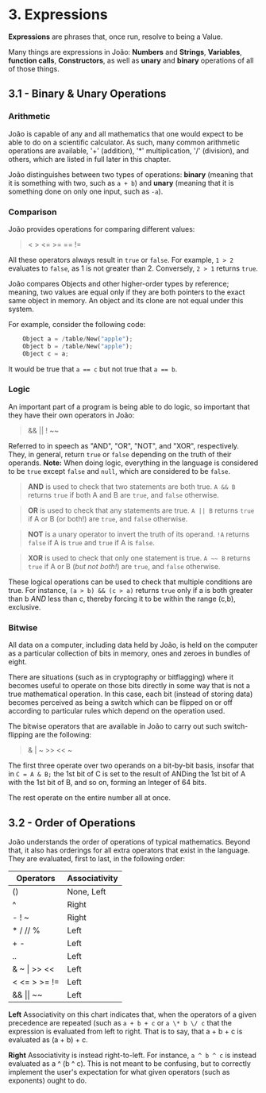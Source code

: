 # 3. Expressions

**Expressions** are phrases that, once run, resolve to being a Value.

Many things are expressions in João: **Numbers** and **Strings**, **Variables**, **function calls**, **Constructors**, as well as **unary** and **binary** operations of all of those things.

## 3.1 - Binary & Unary Operations

### Arithmetic

João is capable of any and all mathematics that one would expect to be able to do on a scientific calculator. As such, many common arithmetic operations are available, '+' (addition), '\*' multiplication, '/' (division), and others, which are listed in full later in this chapter.

João distinguishes between two types of operations: **binary** (meaning that it is something with two, such as ``a + b``) and **unary** (meaning that it is something done on only one input, such as ``-a``).

### Comparison

João provides operations for comparing different values:

> \<   \>   \<=  \>=  ==  !=

All these operators always result in ``true`` or ``false``. For example, ``1 > 2`` evaluates to ``false``, as 1 is not greater than 2. Conversely, ``2 > 1`` returns ``true``.

João compares Objects and other higher-order types by reference; meaning, two values are equal only if they are both pointers to the exact same object in memory. An object and its clone are not equal under this system.

For example, consider the following code:

```python
	Object a = /table/New("apple");
	Object b = /table/New("apple");
	Object c = a;
```

It would be true that ``a == c`` but not true that ``a == b``.

### Logic

An important part of a program is being able to do logic, so important that they have their own operators in João:

> && \|\| ! ~~

Referred to in speech as "AND", "OR", "NOT", and "XOR", respectively. They, in general, return ``true`` or ``false`` depending on the truth of their operands. **Note:** When doing logic, everything in the language is considered to be ``true`` except ``false`` and ``null``, which are considered to be ``false``.

> **AND** is used to check that two statements are both true. ``A && B`` returns ``true`` if both A and B are ``true``, and ``false`` otherwise.

> **OR** is used to check that any statements are true. ``A || B`` returns ``true`` if A or B (or both!) are ``true``, and ``false`` otherwise.

> **NOT** is a unary operator to invert the truth of its operand. ``!A`` returns ``false`` if A is ``true`` and ``true`` if A is ``false``.

> **XOR** is used to check that only one statement is true. ``A ~~ B`` returns ``true`` if A or B (*but not both!*) are ``true``, and ``false`` otherwise.


These logical operations can be used to check that multiple conditions are true. For instance, ``(a > b) && (c > a)`` returns ``true`` only if a is both greater than b *AND* less than c, thereby forcing it to be within the range (c,b), exclusive.

### Bitwise

All data on a computer, including data held by João, is held on the computer as a particular collection of bits in memory, ones and zeroes in bundles of eight.

There are situations (such as in cryptography or bitflagging) where it becomes useful to operate on those bits directly in some way that is not a true mathematical operation. In this case, each bit (instead of storing data) becomes perceived as being a switch which can be flipped on or off according to particular rules which depend on the operation used.

The bitwise operators that are available in João to carry out such switch-flipping are the following:
> & \| ~ \>\> \<\< ~

The first three operate over two operands on a bit-by-bit basis, insofar that in ``C = A & B;`` the 1st bit of C is set to the result of ANDing the 1st bit of A with the 1st bit of B, and so on, forming an Integer of 64 bits.

The rest operate on the entire number all at once.

## 3.2 - Order of Operations

João understands the order of operations of typical mathematics. Beyond that, it also has orderings for all extra operators that exist in the language. They are evaluated, first to last, in the following order:

Operators | Associativity
--------- | -------------
()		  | None, Left
^         | Right
\- ! ~    | Right
\* \/ \/\/ % | Left
\+ \-     | Left
..        | Left
& ~ \| \>\> \<\< | Left
\< \<= \> \>= != | Left
&& \|\| ~~ | Left

**Left** Associativity on this chart indicates that, when the operators of a given precedence are repeated (such as ``a + b + c`` or ``a \* b \/ c`` that the expression is evaluated from left to right. That is to say, that a + b + c is evaluated as (a + b) + c.

**Right** Associativity is instead right-to-left. For instance, ``a ^ b ^ c`` is instead evaluated as a ^ (b ^ c). This is not meant to be confusing, but to correctly implement the user's expectation for what given operators (such as exponents) ought to do.




